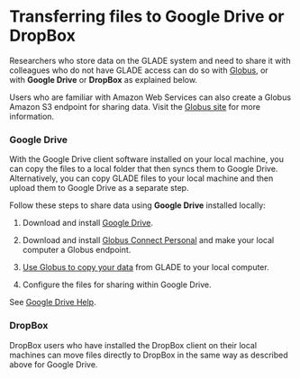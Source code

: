 # Transferring files to Google Drive or DropBox

Researchers who store data on the GLADE system and need to share it with
colleagues who do not have GLADE access can do so with
[Globus](file:////display/RC/Sharing+data+and+making+unattended+transfers),
or with **Google Drive** or **DropBox** as explained below.

Users who are familiar with Amazon Web Services can also create a Globus
Amazon S3 endpoint for sharing data. Visit the [<u>Globus
site</u>](https://www.globus.org/connectors/s3) for more information.

### Google Drive

With the Google Drive client software installed on your local machine,
you can copy the files to a local folder that then syncs them to Google
Drive. Alternatively, you can copy GLADE files to your local machine and
then upload them to Google Drive as a separate step.

Follow these steps to share data using **Google Drive** installed
locally:

1.  Download and install [Google Drive](https://www.google.com/drive/).

2.  Download and install [Globus Connect
    Personal](https://www.globus.org/globus-connect-personal) and make
    your local computer a Globus endpoint.

3.  [Use Globus to copy your
    data](file:////display/RC/Globus+file+transfers) from GLADE to your
    local computer.

4.  Configure the files for sharing within Google Drive.

See [Google Drive Help](https://support.google.com/drive#topic=14940).

### DropBox

DropBox users who have installed the DropBox client on their local
machines can move files directly to DropBox in the same way as described
above for Google Drive.
